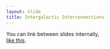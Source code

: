 ```yaml
---
layout: slide
title: Intergalactic Interconnections
---
```


You can link between slides internally,<br>
[like this](#/2/3).
